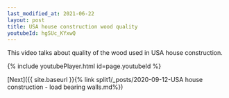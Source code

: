 ```yaml
---
last_modified_at: 2021-06-22
layout: post
title: USA house construction wood quality
youtubeId: hgSUc_KYxwQ
---
```


This video talks about quality of the wood used in USA house construction.

{% include youtubePlayer.html id=page.youtubeId %}

[Next]({{ site.baseurl }}{% link split1/_posts/2020-09-12-USA house construction - load bearing walls.md%})
